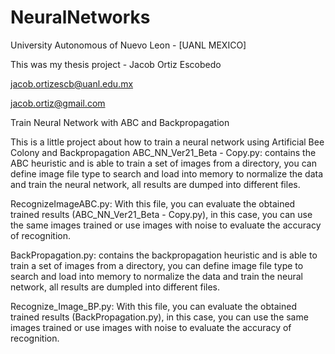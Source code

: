 # NeuralNetworks
University Autonomous of Nuevo Leon - [UANL MEXICO]

This was my thesis project - Jacob Ortiz Escobedo 

jacob.ortizescb@uanl.edu.mx

jacob.ortiz@gmail.com

Train Neural Network with ABC and Backpropagation

This is a little project about how to train a neural network using Artificial Bee Colony and Backpropagation
ABC_NN_Ver21_Beta - Copy.py: contains the ABC heuristic and is able to train a set of images from a directory, you can define image file type to search and load into memory to normalize the data and train the neural network, all results are dumped into different files.

RecognizeImageABC.py: With this file, you can evaluate the obtained trained results (ABC_NN_Ver21_Beta - Copy.py), in this case, you can use the same images trained or use images with noise to evaluate the accuracy of recognition.

BackPropagation.py: contains the backpropagation heuristic and is able to train a set of images from a directory, you can define image file type to search and load into memory to normalize the data and train the neural network, all results are dumpled into different files.

Recognize_Image_BP.py: With this file, you can evaluate the obtained trained results (BackPropagation.py), in this case, you can use the same images trained or use images with noise to evaluate the accuracy of recognition.

